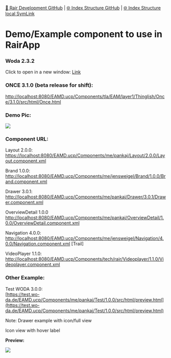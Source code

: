 [📁 Rair Development GitHub](/cerulean-circle-unlimited-2cu/product/development/2cu-custom-development/rair-development.md) | [🌐 Index Structure GitHub](/cerulean-circle-unlimited-2cu/product/development/2cu-custom-development/rair-development/demoexample-component-to-use-in-rairapp.md) | [🌐 Index Structure local SymLink](./demoexample-component-to-use-in-rairapp.entry.md)

# Demo/Example component to use in RairApp

### **Woda 2.3.2**

Click to open in a new window: [Link](http://localhost:8080/EAMD.ucp/Components/tla/EAM/layer1/Thinglish/Once/3.1.0/src/html/Once.html)

### ONCE 3.1.0 (beta release for shift):

[http://localhost:8080/EAMD.ucp/Components/tla/EAM/layer1/Thinglish/Once/3.1.0/src/html/Once.html](http://localhost:8080/EAMD.ucp/Components/tla/EAM/layer1/Thinglish/Once/3.1.0/src/html/Once.html)

### **Demo Pic:**

![](./attachments/image-20210709-094342.png)

### **Component URL:**

Layout 2.0.0: [https://localhost:8080/EAMD.ucp/Components/me/pankaj/Layout/2.0.0/Layout.component.xml](https://localhost:8080/EAMD.ucp/Components/me/pankaj/Layout/2.0.0/Layout.component.xml)

Brand 1.0.0: [http://localhost:8080/EAMD.ucp/Components/me/jensweigel/Brand/1.0.0/Brand.component.xml](http://localhost:8080/EAMD.ucp/Components/me/jensweigel/Brand/1.0.0/Brand.component.xml)

Drawer 3.0.1: [http://localhost:8080/EAMD.ucp/Components/me/pankaj/Drawer/3.0.1/Drawer.component.xml](http://localhost:8080/EAMD.ucp/Components/me/pankaj/Drawer/3.0.1/Drawer.component.xml)

OverviewDetail 1.0.0  
[http://localhost:8080/EAMD.ucp/Components/me/pankaj/OverviewDetail/1.0.0/OverviewDetail.component.xml](http://localhost:8080/EAMD.ucp/Components/me/pankaj/OverviewDetail/1.0.0/OverviewDetail.component.xml)

Navigation 4.0.0: [http://localhost:8080/EAMD.ucp/Components/me/jensweigel/Navigation/4.0.0/Navigation.component.xml](http://localhost:8080/EAMD.ucp/Components/me/jensweigel/Navigation/4.0.0/Navigation.component.xml) \[Trail\]

VideoPlayer 1.1.0: [http://localhost:8080/EAMD.ucp/Components/tech/rair/Videoplayer/1.1.0/Videoplayer.component.xml](http://localhost:8080/EAMD.ucp/Components/tech/rair/Videoplayer/1.1.0/Videoplayer.component.xml)

### Other Example:

Test WODA 3.0.0:  
[https://test.wo-da.de/EAMD.ucp/Components/me/pankaj/Test/1.0.0/src/html/preview.html](https://test.wo-da.de/EAMD.ucp/Components/me/pankaj/Test/1.0.0/src/html/preview.html)

Note: Drawer example with icon/full view

Icon view with hover label

**Preview:**

![](./attachments/image-20210709-105535.png)
